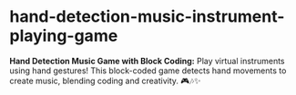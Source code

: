 # hand-detection-music-instrument-playing-game
**Hand Detection Music Game with Block Coding:** Play virtual instruments using hand gestures! This block-coded game detects hand movements to create music, blending coding and creativity. 🎮🎶✨
